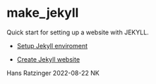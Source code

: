 # make_jekyll

Quick start for setting up a website with JEKYLL.

- [Setup Jekyll enviroment](https://github.com/hansratzinger/make_jekyll/blob/main/docs/jekyll_setup.md)

- [Create Jekyll website](https://github.com/hansratzinger/make_jekyll/docs/jekyll_create_website.md)

Hans Ratzinger 2022-08-22 NK
